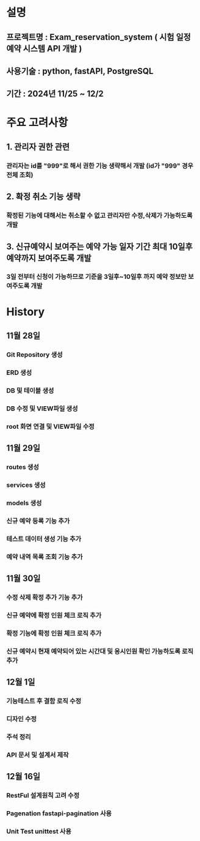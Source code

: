 # 설명
## 프로젝트명 : Exam_reservation_system ( 시험 일정 예약 시스템 API 개발 )
## 사용기술 : python, fastAPI, PostgreSQL
## 기간 : 2024년 11/25 ~ 12/2

# 주요 고려사항
## 1. 관리자 권한 관련
### 관리자는 id를 "999"로 해서 권한 기능 생략해서 개발 (id가 "999" 경우 전체 조회)
## 2. 확정 취소 기능 생략
### 확정된 기능에 대해서는 취소할 수 없고 관리자만 수정,삭제가 가능하도록 개발
## 3. 신규예약시 보여주는 예약 가능 일자 기간 최대 10일후 예약까지 보여주도록 개발
### 3일 전부터 신청이 가능하므로 기준을 3일후~10일후 까지 예약 정보만 보여주도록 개발

# History
## 11월 28일 
### Git Repository 생성
### ERD 생성
### DB 및 테이블 생성
### DB 수정 및 VIEW파일 생성
### root 화면 연결 및 VIEW파일 수정

## 11월 29일
### routes 생성
### services 생성
### models 생성
### 신규 예약 등록 기능 추가
### 테스트 데이터 생성 기능 추가
### 예약 내역 목록 조회 기능 추가

## 11월 30일
### 수정 삭제 확정 추가 기능 추가
### 신규 예약에 확정 인원 체크 로직 추가
### 확정 기능에 확정 인원 체크 로직 추가
### 신규 예약시 현재 예약되어 있는 시간대 및 응시인원 확인 가능하도록 로직 추가

## 12월 1일
### 기능테스트 후 결함 로직 수정
### 디자인 수정
### 주석 정리
### API 문서 및 설계서 제작

## 12월 16일
### RestFul 설계원칙 고려 수정
### Pagenation fastapi-pagination 사용
### Unit Test unittest 사용
